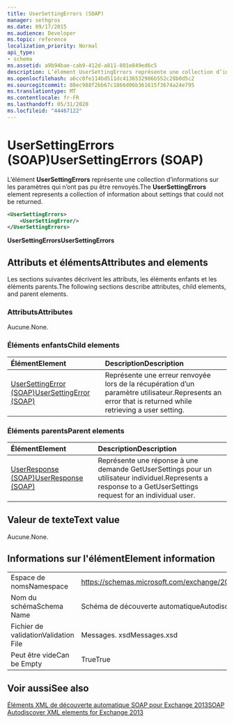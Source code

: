 ```yaml
---
title: UserSettingErrors (SOAP)
manager: sethgros
ms.date: 09/17/2015
ms.audience: Developer
ms.topic: reference
localization_priority: Normal
api_type:
- schema
ms.assetid: a9b94bae-cab9-412d-a811-801e849ed6c5
description: L’élément UserSettingErrors représente une collection d’informations sur les paramètres qui n’ont pas pu être renvoyés.
ms.openlocfilehash: a6cc0fe114bd511dc4136532986b552c28b0d5c2
ms.sourcegitcommit: 88ec988f2bb67c1866d06b361615f3674a24e795
ms.translationtype: MT
ms.contentlocale: fr-FR
ms.lasthandoff: 05/31/2020
ms.locfileid: "44467122"
---
```

# <a name="usersettingerrors-soap"></a><span data-ttu-id="e8632-103">UserSettingErrors (SOAP)</span><span class="sxs-lookup"><span data-stu-id="e8632-103">UserSettingErrors (SOAP)</span></span>

<span data-ttu-id="e8632-104">L’élément **UserSettingErrors** représente une collection d’informations sur les paramètres qui n’ont pas pu être renvoyés.</span><span class="sxs-lookup"><span data-stu-id="e8632-104">The **UserSettingErrors** element represents a collection of information about settings that could not be returned.</span></span> 
  
```XML
<UserSettingErrors>
    <UserSettingError/>
</UserSettingErrors>
```

 <span data-ttu-id="e8632-105">**UserSettingErrors**</span><span class="sxs-lookup"><span data-stu-id="e8632-105">**UserSettingErrors**</span></span>
## <a name="attributes-and-elements"></a><span data-ttu-id="e8632-106">Attributs et éléments</span><span class="sxs-lookup"><span data-stu-id="e8632-106">Attributes and elements</span></span>

<span data-ttu-id="e8632-107">Les sections suivantes décrivent les attributs, les éléments enfants et les éléments parents.</span><span class="sxs-lookup"><span data-stu-id="e8632-107">The following sections describe attributes, child elements, and parent elements.</span></span>
  
### <a name="attributes"></a><span data-ttu-id="e8632-108">Attributs</span><span class="sxs-lookup"><span data-stu-id="e8632-108">Attributes</span></span>

<span data-ttu-id="e8632-109">Aucune.</span><span class="sxs-lookup"><span data-stu-id="e8632-109">None.</span></span>
  
### <a name="child-elements"></a><span data-ttu-id="e8632-110">Éléments enfants</span><span class="sxs-lookup"><span data-stu-id="e8632-110">Child elements</span></span>

|<span data-ttu-id="e8632-111">**Élément**</span><span class="sxs-lookup"><span data-stu-id="e8632-111">**Element**</span></span>|<span data-ttu-id="e8632-112">**Description**</span><span class="sxs-lookup"><span data-stu-id="e8632-112">**Description**</span></span>|
|:-----|:-----|
|[<span data-ttu-id="e8632-113">UserSettingError (SOAP)</span><span class="sxs-lookup"><span data-stu-id="e8632-113">UserSettingError (SOAP)</span></span>](usersettingerror-soap.md) <br/> |<span data-ttu-id="e8632-114">Représente une erreur renvoyée lors de la récupération d’un paramètre utilisateur.</span><span class="sxs-lookup"><span data-stu-id="e8632-114">Represents an error that is returned while retrieving a user setting.</span></span>  <br/> |
   
### <a name="parent-elements"></a><span data-ttu-id="e8632-115">Éléments parents</span><span class="sxs-lookup"><span data-stu-id="e8632-115">Parent elements</span></span>

|<span data-ttu-id="e8632-116">**Élément**</span><span class="sxs-lookup"><span data-stu-id="e8632-116">**Element**</span></span>|<span data-ttu-id="e8632-117">**Description**</span><span class="sxs-lookup"><span data-stu-id="e8632-117">**Description**</span></span>|
|:-----|:-----|
|[<span data-ttu-id="e8632-118">UserResponse (SOAP)</span><span class="sxs-lookup"><span data-stu-id="e8632-118">UserResponse (SOAP)</span></span>](userresponse-soap.md) <br/> |<span data-ttu-id="e8632-119">Représente une réponse à une demande GetUserSettings pour un utilisateur individuel.</span><span class="sxs-lookup"><span data-stu-id="e8632-119">Represents a response to a GetUserSettings request for an individual user.</span></span>  <br/> |
   
## <a name="text-value"></a><span data-ttu-id="e8632-120">Valeur de texte</span><span class="sxs-lookup"><span data-stu-id="e8632-120">Text value</span></span>

<span data-ttu-id="e8632-121">Aucune.</span><span class="sxs-lookup"><span data-stu-id="e8632-121">None.</span></span>
  
## <a name="element-information"></a><span data-ttu-id="e8632-122">Informations sur l'élément</span><span class="sxs-lookup"><span data-stu-id="e8632-122">Element information</span></span>

|||
|:-----|:-----|
|<span data-ttu-id="e8632-123">Espace de noms</span><span class="sxs-lookup"><span data-stu-id="e8632-123">Namespace</span></span>  <br/> |https://schemas.microsoft.com/exchange/2010/Autodiscover  <br/> |
|<span data-ttu-id="e8632-124">Nom du schéma</span><span class="sxs-lookup"><span data-stu-id="e8632-124">Schema Name</span></span>  <br/> |<span data-ttu-id="e8632-125">Schéma de découverte automatique</span><span class="sxs-lookup"><span data-stu-id="e8632-125">Autodiscover schema</span></span>  <br/> |
|<span data-ttu-id="e8632-126">Fichier de validation</span><span class="sxs-lookup"><span data-stu-id="e8632-126">Validation File</span></span>  <br/> |<span data-ttu-id="e8632-127">Messages. xsd</span><span class="sxs-lookup"><span data-stu-id="e8632-127">Messages.xsd</span></span>  <br/> |
|<span data-ttu-id="e8632-128">Peut être vide</span><span class="sxs-lookup"><span data-stu-id="e8632-128">Can be Empty</span></span>  <br/> |<span data-ttu-id="e8632-129">True</span><span class="sxs-lookup"><span data-stu-id="e8632-129">True</span></span>  <br/> |
   
## <a name="see-also"></a><span data-ttu-id="e8632-130">Voir aussi</span><span class="sxs-lookup"><span data-stu-id="e8632-130">See also</span></span>



[<span data-ttu-id="e8632-131">Éléments XML de découverte automatique SOAP pour Exchange 2013</span><span class="sxs-lookup"><span data-stu-id="e8632-131">SOAP Autodiscover XML elements for Exchange 2013</span></span>](soap-autodiscover-xml-elements-for-exchange-2013.md)

